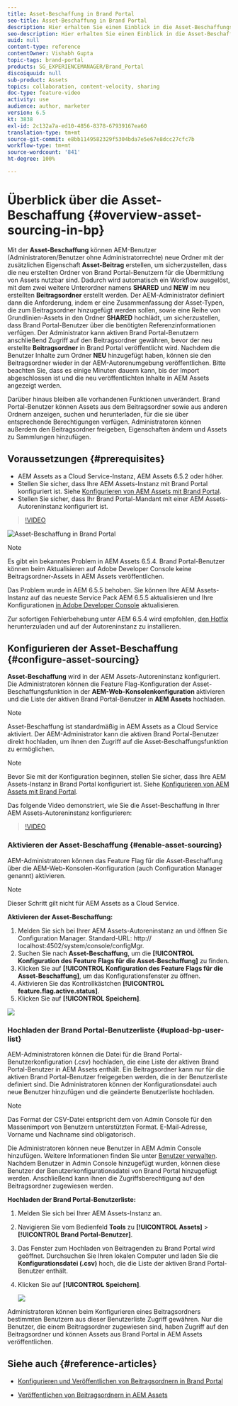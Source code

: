 ```yaml
---
title: Asset-Beschaffung in Brand Portal
seo-title: Asset-Beschaffung in Brand Portal
description: Hier erhalten Sie einen Einblick in die Asset-Beschaffungsfunktion, die in Adobe Experience Manager Assets Brand Portal veröffentlicht wurde.
seo-description: Hier erhalten Sie einen Einblick in die Asset-Beschaffungsfunktion, die in Adobe Experience Manager Assets Brand Portal veröffentlicht wurde.
uuid: null
content-type: reference
contentOwner: Vishabh Gupta
topic-tags: brand-portal
products: SG_EXPERIENCEMANAGER/Brand_Portal
discoiquuid: null
sub-product: Assets
topics: collaboration, content-velocity, sharing
doc-type: feature-video
activity: use
audience: author, marketer
version: 6.5
kt: 3838
exl-id: 2c132a7a-ed10-4856-8378-67939167ea60
translation-type: tm+mt
source-git-commit: e8bb1149582329f5304bda7e5e67e8dcc27cfc7b
workflow-type: tm+mt
source-wordcount: '841'
ht-degree: 100%

---
```


# Überblick über die Asset-Beschaffung {#overview-asset-sourcing-in-bp}

Mit der **Asset-Beschaffung** können AEM-Benutzer (Administratoren/Benutzer ohne Administratorrechte) neue Ordner mit der zusätzlichen Eigenschaft **Asset-Beitrag** erstellen, um sicherzustellen, dass die neu erstellten Ordner von Brand Portal-Benutzern für die Übermittlung von Assets nutzbar sind. Dadurch wird automatisch ein Workflow ausgelöst, mit dem zwei weitere Unterordner namens **SHARED** und **NEW** im neu erstellten **Beitragsordner** erstellt werden. Der AEM-Administrator definiert dann die Anforderung, indem er eine Zusammenfassung der Asset-Typen, die zum Beitragsordner hinzugefügt werden sollen, sowie eine Reihe von Grundlinien-Assets in den Ordner **SHARED** hochlädt, um sicherzustellen, dass Brand Portal-Benutzer über die benötigten Referenzinformationen verfügen. Der Administrator kann aktiven Brand Portal-Benutzern anschließend Zugriff auf den Beitragsordner gewähren, bevor der neu erstellte **Beitragsordner** in Brand Portal veröffentlicht wird. Nachdem die Benutzer Inhalte zum Ordner **NEU** hinzugefügt haben, können sie den Beitragsordner wieder in der AEM-Autorenumgebung veröffentlichen. Bitte beachten Sie, dass es einige Minuten dauern kann, bis der Import abgeschlossen ist und die neu veröffentlichten Inhalte in AEM Assets angezeigt werden.

Darüber hinaus bleiben alle vorhandenen Funktionen unverändert. Brand Portal-Benutzer können Assets aus dem Beitragsordner sowie aus anderen Ordnern anzeigen, suchen und herunterladen, für die sie über entsprechende Berechtigungen verfügen. Administratoren können außerdem den Beitragsordner freigeben, Eigenschaften ändern und Assets zu Sammlungen hinzufügen.

## Voraussetzungen {#prerequisites}

* AEM Assets as a Cloud Service-Instanz, AEM Assets 6.5.2 oder höher.
* Stellen Sie sicher, dass Ihre AEM Assets-Instanz mit Brand Portal konfiguriert ist. Siehe [Konfigurieren von AEM Assets mit Brand Portal](../using/configure-aem-assets-with-brand-portal.md).
* Stellen Sie sicher, dass Ihr Brand Portal-Mandant mit einer AEM Assets-Autoreninstanz konfiguriert ist.

>[!VIDEO](https://video.tv.adobe.com/v/29365/?quality=12)

![Asset-Beschaffung in Brand Portal](assets/asset-sourcing.png)


>[!NOTE]
>
>Es gibt ein bekanntes Problem in AEM Assets 6.5.4. Brand Portal-Benutzer können beim Aktualisieren auf Adobe Developer Console keine Beitragsordner-Assets in AEM Assets veröffentlichen.
>
>Das Problem wurde in AEM 6.5.5 behoben. Sie können Ihre AEM Assets-Instanz auf das neueste Service Pack AEM 6.5.5 aktualisieren und Ihre Konfigurationen [in Adobe Developer Console](https://docs.adobe.com/content/help/de-DE/experience-manager-65/assets/brandportal/configure-aem-assets-with-brand-portal.html#upgrade-integration-65) aktualisieren.
>
>Zur sofortigen Fehlerbehebung unter AEM 6.5.4 wird empfohlen, [den Hotfix](https://www.adobeaemcloud.com/content/marketplace/marketplaceProxy.html?packagePath=/content/companies/public/adobe/packages/cq650/hotfix/cq-6.5.0-hotfix-33041) herunterzuladen und auf der Autoreninstanz zu installieren.

## Konfigurieren der Asset-Beschaffung {#configure-asset-sourcing}

**Asset-Beschaffung** wird in der AEM Assets-Autoreninstanz konfiguriert. Die Administratoren können die Feature Flag-Konfiguration der Asset-Beschaffungsfunktion in der **AEM-Web-Konsolenkonfiguration** aktivieren und die Liste der aktiven Brand Portal-Benutzer in **AEM Assets** hochladen.

>[!NOTE]
>
>Asset-Beschaffung ist standardmäßig in AEM Assets as a Cloud Service aktiviert. Der AEM-Administrator kann die aktiven Brand Portal-Benutzer direkt hochladen, um ihnen den Zugriff auf die Asset-Beschaffungsfunktion zu ermöglichen.

>[!NOTE]
>
>Bevor Sie mit der Konfiguration beginnen, stellen Sie sicher, dass Ihre AEM Assets-Instanz in Brand Portal konfiguriert ist. Siehe [Konfigurieren von AEM Assets mit Brand Portal](../using/configure-aem-assets-with-brand-portal.md).

Das folgende Video demonstriert, wie Sie die Asset-Beschaffung in Ihrer AEM Assets-Autoreninstanz konfigurieren:

>[!VIDEO](https://video.tv.adobe.com/v/29771)

### Aktivieren der Asset-Beschaffung {#enable-asset-sourcing}

AEM-Administratoren können das Feature Flag für die Asset-Beschaffung über die AEM-Web-Konsolen-Konfiguration (auch Configuration Manager genannt) aktivieren.

>[!NOTE]
>
>Dieser Schritt gilt nicht für AEM Assets as a Cloud Service.


**Aktivieren der Asset-Beschaffung:**
1. Melden Sie sich bei Ihrer AEM Assets-Autoreninstanz an und öffnen Sie Configuration Manager.
Standard-URL: http:// localhost:4502/system/console/configMgr.
1. Suchen Sie nach **Asset-Beschaffung**, um die **[!UICONTROL Konfiguration des Feature Flags für die Asset-Beschaffung]** zu finden.
1. Klicken Sie auf **[!UICONTROL Konfiguration des Feature Flags für die Asset-Beschaffung]**, um das Konfigurationsfenster zu öffnen.
1. Aktivieren Sie das Kontrollkästchen **[!UICONTROL feature.flag.active.status]**.
1. Klicken Sie auf **[!UICONTROL Speichern]**.

![](assets/enable-asset-sourcing.png)

### Hochladen der Brand Portal-Benutzerliste {#upload-bp-user-list}

AEM-Administratoren können die Datei für die Brand Portal-Benutzerkonfiguration (.csv) hochladen, die eine Liste der aktiven Brand Portal-Benutzer in AEM Assets enthält. Ein Beitragsordner kann nur für die aktiven Brand Portal-Benutzer freigegeben werden, die in der Benutzerliste definiert sind. Die Administratoren können der Konfigurationsdatei auch neue Benutzer hinzufügen und die geänderte Benutzerliste hochladen.

>[!NOTE]
>
>Das Format der CSV-Datei entspricht dem von Admin Console für den Massenimport von Benutzern unterstützten Format. E-Mail-Adresse, Vorname und Nachname sind obligatorisch.

Die Administratoren können neue Benutzer in AEM Admin Console hinzufügen. Weitere Informationen finden Sie unter [Benutzer verwalten](brand-portal-adding-users.md). Nachdem Benutzer in Admin Console hinzugefügt wurden, können diese Benutzer der Benutzerkonfigurationsdatei von Brand Portal hinzugefügt werden. Anschließend kann ihnen die Zugriffsberechtigung auf den Beitragsordner zugewiesen werden.

**Hochladen der Brand Portal-Benutzerliste:**
1. Melden Sie sich bei Ihrer AEM Assets-Instanz an.
1. Navigieren Sie vom Bedienfeld **Tools** zu **[!UICONTROL Assets]** > **[!UICONTROL Brand Portal-Benutzer]**.

1. Das Fenster zum Hochladen von Beitragenden zu Brand Portal wird geöffnet.
Durchsuchen Sie Ihren lokalen Computer und laden Sie die **Konfigurationsdatei (.csv)** hoch, die die Liste der aktiven Brand Portal-Benutzer enthält.
1. Klicken Sie auf **[!UICONTROL Speichern]**.

   ![](assets/upload-user-list2.png)


Administratoren können beim Konfigurieren eines Beitragsordners bestimmten Benutzern aus dieser Benutzerliste Zugriff gewähren. Nur die Benutzer, die einem Beitragsordner zugewiesen sind, haben Zugriff auf den Beitragsordner und können Assets aus Brand Portal in AEM Assets veröffentlichen.

## Siehe auch {#reference-articles}

* [Konfigurieren und Veröffentlichen von Beitragsordnern in Brand Portal](brand-portal-publish-contribution-folder-to-brand-portal.md)

* [Veröffentlichen von Beitragsordnern in AEM Assets](brand-portal-publish-contribution-folder-to-aem-assets.md)
